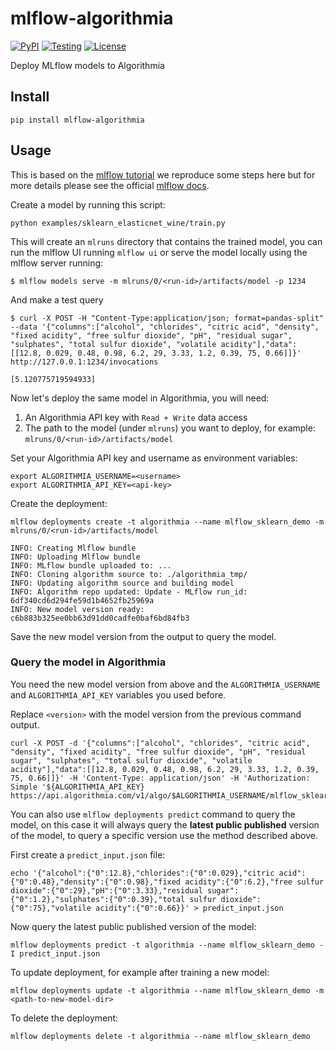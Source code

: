 # mlflow-algorithmia

[![PyPI](https://badge.fury.io/py/mlflow-algorithmia.svg)](https://pypi.org/project/mlflow-algorithmia/)
[![Testing](https://github.com/algorithmiaio/mlflow-algorithmia/workflows/test/badge.svg)](https://github.com/algorithmiaio/mlflow-algorithmia/actions)
[![License](http://img.shields.io/:license-Apache%202-blue.svg)](https://github.com/algorithmiaio/mlflow-algorithmia/blob/master/LICENSE.txt)

Deploy MLflow models to Algorithmia

## Install

```
pip install mlflow-algorithmia
```

## Usage

This is based on the [mlflow tutorial](https://www.mlflow.org/docs/latest/tutorials-and-examples/tutorial.html)
we reproduce some steps here but for more details please see the official [mlflow docs](https://www.mlflow.org/docs).

Create a model by running this script:

```
python examples/sklearn_elasticnet_wine/train.py
```

This will create an `mlruns` directory that contains the trained model,
you can run the mlflow UI running `mlflow ui` or serve the model locally using the
mlflow server running:

```
$ mlflow models serve -m mlruns/0/<run-id>/artifacts/model -p 1234
```

And make a test query

```
$ curl -X POST -H "Content-Type:application/json; format=pandas-split" --data '{"columns":["alcohol", "chlorides", "citric acid", "density", "fixed acidity", "free sulfur dioxide", "pH", "residual sugar", "sulphates", "total sulfur dioxide", "volatile acidity"],"data":[[12.8, 0.029, 0.48, 0.98, 6.2, 29, 3.33, 1.2, 0.39, 75, 0.66]]}' http://127.0.0.1:1234/invocations

[5.120775719594933]
```

Now let's deploy the same model in Algorithmia, you will need:

1. An Algorithmia API key with `Read + Write` data access
2. The path to the model (under `mlruns`) you want to deploy, for example: `mlruns/0/<run-id>/artifacts/model`

Set your Algorithmia API key and username as environment variables:

```
export ALGORITHMIA_USERNAME=<username>
export ALGORITHMIA_API_KEY=<api-key>
```

Create the deployment:

```
mlflow deployments create -t algorithmia --name mlflow_sklearn_demo -m mlruns/0/<run-id>/artifacts/model
```

```
INFO: Creating Mlflow bundle
INFO: Uploading Mlflow bundle
INFO: MLflow bundle uploaded to: ...
INFO: Cloning algorithm source to: ./algorithmia_tmp/
INFO: Updating algorithm source and building model
INFO: Algorithm repo updated: Update - MLflow run_id: 6df340cd6d294fe59d1b4652fb25969a
INFO: New model version ready: c6b883b325ee0bb63d91dd0cadfe0baf6bd84fb3
```

Save the new model version from the output to query the model.

### Query the model in Algorithmia

You need the new model version from above and the `ALGORITHMIA_USERNAME` and `ALGORITHMIA_API_KEY` variables you used before.

Replace `<version>` with the model version from the previous command output.

```
curl -X POST -d '{"columns":["alcohol", "chlorides", "citric acid", "density", "fixed acidity", "free sulfur dioxide", "pH", "residual sugar", "sulphates", "total sulfur dioxide", "volatile acidity"],"data":[[12.8, 0.029, 0.48, 0.98, 6.2, 29, 3.33, 1.2, 0.39, 75, 0.66]]}' -H 'Content-Type: application/json' -H 'Authorization: Simple '${ALGORITHMIA_API_KEY} https://api.algorithmia.com/v1/algo/$ALGORITHMIA_USERNAME/mlflow_sklearn_demo/<version>
```

You can also use `mlflow deployments predict` command to query the model, on this case it will always query the **latest public published** version of the model, to query a specific version use the method described above.

First create a `predict_input.json` file:

```
echo '{"alcohol":{"0":12.8},"chlorides":{"0":0.029},"citric acid":{"0":0.48},"density":{"0":0.98},"fixed acidity":{"0":6.2},"free sulfur dioxide":{"0":29},"pH":{"0":3.33},"residual sugar":{"0":1.2},"sulphates":{"0":0.39},"total sulfur dioxide":{"0":75},"volatile acidity":{"0":0.66}}' > predict_input.json
```

Now query the latest public published version of the model:

```
mlflow deployments predict -t algorithmia --name mlflow_sklearn_demo -I predict_input.json
```

To update deployment, for example after training a new model:

```
mlflow deployments update -t algorithmia --name mlflow_sklearn_demo -m <path-to-new-model-dir>
```

To delete the deployment:

```
mlflow deployments delete -t algorithmia --name mlflow_sklearn_demo
```
